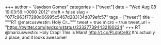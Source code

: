 
+++
author = "Jaydson Gomes"
categories = ["tweet"]
date = "Wed Aug 08 19:03:59 +0000 2012"
draft = false
slug = "077c963f77280d06995c5467d283134d879efc57"
tags = ["tweet"]
title = """RT @marcuswestin: Holy Cr..."""
tweet = true
micro = true
tweet_url = "https://twitter.com/jaydson/status/233277394432180224"
+++
RT @marcuswestin: Holy Crap! This is Mars! http://t.co/PLdpCe92 It's actually a place, and it looks awesome!
